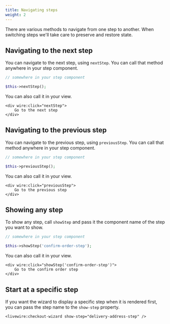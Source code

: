 ```yaml
---
title: Navigating steps
weight: 2
---
```


There are various methods to navigate from one step to another. When switching steps we'll take care to preserve and restore state.

## Navigating to the next step

You can navigate to the next step, using `nextStep`. You can call that method anywhere in your step component.

```php
// somewhere in your step component

$this->nextStep();
```

You can also call it in your view.

```blade
<div wire:click="nextStep">
    Go to the next step
</div>
```

## Navigating to the previous step

You can navigate to the previous step, using `previousStep`. You can call that method anywhere in your step component.


```php
// somewhere in your step component

$this->previousStep();
```

You can also call it in your view.

```blade
<div wire:click="previousStep">
    Go to the previous step
</div>
```

## Showing any step

To show any step, call `showStep` and pass it the component name of the step you want to show.

```php
// somewhere in your step component

$this->showStep('confirm-order-step');
```

You can also call it in your view.

```blade
<div wire:click="showStep('confirm-order-step')">
    Go to the confirm order step
</div>
```

## Start at a specific step

If you want the wizard to display a specific step when it is rendered first, you can pass the step name to the `show-step` property.

```blade
<livewire:checkout-wizard show-step="delivery-address-step" />
```
